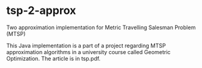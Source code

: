 # tsp-2-approx
Two approximation implementation for Metric Travelling Salesman Problem (MTSP)

This Java implementation is a part of a project regarding MTSP approximation algorithms in a university course called Geometric Optimization.
The article is in tsp.pdf.

